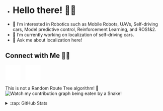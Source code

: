 - # Hello there! 👋🏻
- 👀 I’m interested in Robotics such as Mobile Robots, UAVs, Self-driving cars, Model predictive control, Reinforcement Learning, and ROS1&2. 
- 🌱 I’m currently working on localization of self-driving cars.
- 💬 Ask me about localization here!
## Connect with Me 🤝🏻
   [![website](./img/linkedin-dark.svg)](www.linkedin.com/in/morteza-aliyari-1609a1107)
&nbsp;&nbsp;
   [![website](./img/youtube-dark.svg)](https://www.youtube.com/channel/UCyRBig4xgAdaRdIz14Xymrg)
&nbsp;&nbsp;

This is not a Random Route Tree algorithm! 🐍
![Watch my contribution graph being eaten by a Snake!](https://raw.githubusercontent.com/praveenscience/praveenscience/master/soc/snake.svg)
<details>
  <summary>:zap: GitHub Stats</summary>

  <img align="left" alt="MortezaAliyari's GitHub Stats" src="https://github-readme-stats.vercel.app/api?username=MortezaAliyari&show_icons=true&hide_border=false&title_color=ff652f&icon_color=FFE400&bg_color=09131B&text_color=ffffff&border_color=0c1a25" />

</details>

[youtube]:https://www.youtube.com/channel/UCyRBig4xgAdaRdIz14Xymrg
[instagram]: https://instagram.com
[linkedin]: www.linkedin.com/in/morteza-aliyari-1609a1107
